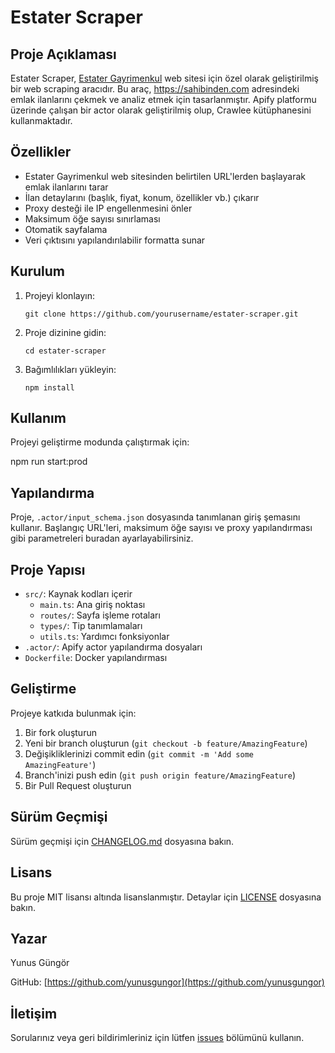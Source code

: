 # Estater Scraper

## Proje Açıklaması

Estater Scraper, [Estater Gayrimenkul](https://estatergayrimenkul.com) web sitesi için özel olarak geliştirilmiş bir web scraping aracıdır. Bu araç, https://sahibinden.com adresindeki emlak ilanlarını çekmek ve analiz etmek için tasarlanmıştır. Apify platformu üzerinde çalışan bir actor olarak geliştirilmiş olup, Crawlee kütüphanesini kullanmaktadır.

## Özellikler

- Estater Gayrimenkul web sitesinden belirtilen URL'lerden başlayarak emlak ilanlarını tarar
- İlan detaylarını (başlık, fiyat, konum, özellikler vb.) çıkarır
- Proxy desteği ile IP engellenmesini önler
- Maksimum öğe sayısı sınırlaması
- Otomatik sayfalama
- Veri çıktısını yapılandırılabilir formatta sunar

## Kurulum

1. Projeyi klonlayın:
   ```
   git clone https://github.com/yourusername/estater-scraper.git
   ```

2. Proje dizinine gidin:
   ```
   cd estater-scraper
   ```

3. Bağımlılıkları yükleyin:
   ```
   npm install
   ```

## Kullanım

Projeyi geliştirme modunda çalıştırmak için:

npm run start:prod


## Yapılandırma

Proje, `.actor/input_schema.json` dosyasında tanımlanan giriş şemasını kullanır. Başlangıç URL'leri, maksimum öğe sayısı ve proxy yapılandırması gibi parametreleri buradan ayarlayabilirsiniz.

## Proje Yapısı

- `src/`: Kaynak kodları içerir
  - `main.ts`: Ana giriş noktası
  - `routes/`: Sayfa işleme rotaları
  - `types/`: Tip tanımlamaları
  - `utils.ts`: Yardımcı fonksiyonlar
- `.actor/`: Apify actor yapılandırma dosyaları
- `Dockerfile`: Docker yapılandırması

## Geliştirme

Projeye katkıda bulunmak için:

1. Bir fork oluşturun
2. Yeni bir branch oluşturun (`git checkout -b feature/AmazingFeature`)
3. Değişikliklerinizi commit edin (`git commit -m 'Add some AmazingFeature'`)
4. Branch'inizi push edin (`git push origin feature/AmazingFeature`)
5. Bir Pull Request oluşturun

## Sürüm Geçmişi

Sürüm geçmişi için [CHANGELOG.md](CHANGELOG.md) dosyasına bakın.

## Lisans

Bu proje MIT lisansı altında lisanslanmıştır. Detaylar için [LICENSE](LICENSE) dosyasına bakın.

## Yazar

Yunus Güngör

GitHub: [https://github.com/yunusgungor](https://github.com/yunusgungor)

## İletişim

Sorularınız veya geri bildirimleriniz için lütfen [issues](https://github.com/estatergayrimenkul/estater-scraper/issues) bölümünü kullanın.
